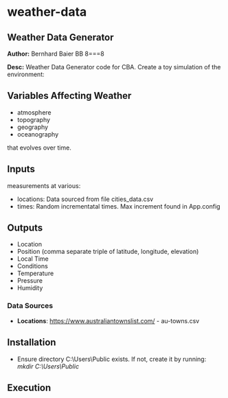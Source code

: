 # weather-data
## Weather Data Generator

**Author:** Bernhard Baier BB 8===8

**Desc:** Weather Data Generator code for CBA. Create a toy simulation of the environment:

## Variables Affecting Weather
- atmosphere
- topography
- geography
- oceanography

that evolves over time. 

## Inputs 
measurements at various:
- locations: Data sourced from file cities_data.csv
- times: Random incrementatal times. Max increment found in App.config

## Outputs
- Location 
- Position (comma separate triple of latitude, longitude, elevation)
- Local Time 
- Conditions 
- Temperature 
- Pressure 
- Humidity

### Data Sources
- **Locations**: https://www.australiantownslist.com/ - au-towns.csv


## Installation
 - Ensure directory C:\Users\Public exists. If not, create it by running:
      _mkdir C:\Users\Public_

## Execution
